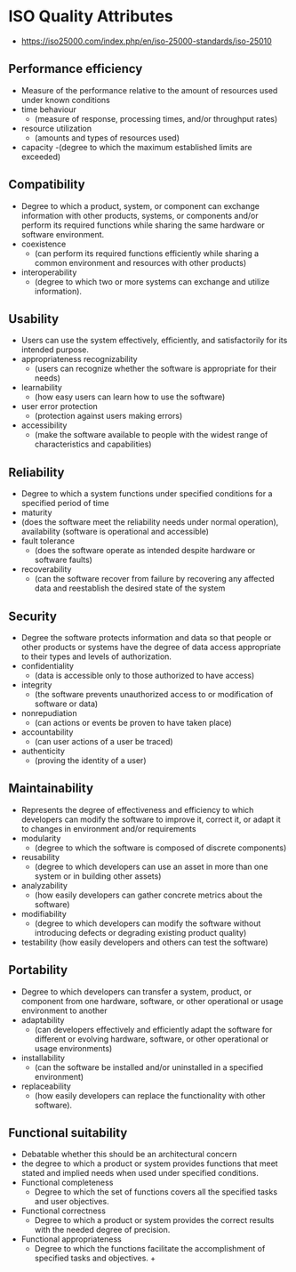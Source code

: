# ISO Quality Attributes

- https://iso25000.com/index.php/en/iso-25000-standards/iso-25010

## Performance efficiency
- Measure of the performance relative to the amount of resources used under known conditions
- time behaviour
  - (measure of response, processing times, and/or throughput rates)
- resource utilization
  - (amounts and types of resources used)
- capacity
  -(degree to which the maximum established limits are exceeded)

## Compatibility
- Degree to which a product, system, or component can exchange information with other products, systems, or components and/or perform its required functions while sharing the same hardware or software environment.
- coexistence
  - (can perform its required functions efficiently while sharing a common environment and resources with other products)
- interoperability
  - (degree to which two or more systems can exchange and utilize information).

## Usability
- Users can use the system effectively, efficiently, and satisfactorily
for its intended purpose.
- appropriateness
recognizability
  - (users can recognize whether the software is appropriate for their needs)
- learnability
  - (how easy users can learn how to use the software)
- user error protection
  - (protection against users making errors)
- accessibility
  - (make the software available to people with the widest range of characteristics and capabilities)

## Reliability
- Degree to which a system functions under specified conditions for a specified period of time
-  maturity
  - (does the software meet the reliability needs under normal operation), availability (software is operational and accessible)
- fault tolerance
  - (does the software operate as intended despite hardware or software faults)
- recoverability
  - (can the software recover from failure by recovering any affected data and reestablish the desired state of the system

## Security
- Degree the software protects information and data so that people or other products or systems have the degree of data access appropriate to their types and levels of authorization.
- confidentiality
  - (data is accessible only to those authorized to have access)
- integrity
  - (the software prevents unauthorized access to or modification of software or data)
- nonrepudiation
  - (can actions or events be proven to have taken place)
- accountability
  - (can user actions of a user be traced)
- authenticity
  - (proving the identity of a user)

## Maintainability
- Represents the degree of effectiveness and efficiency to which developers can modify the software to improve it, correct it, or adapt it to changes in environment and/or requirements
- modularity
  - (degree to which the software is composed of discrete components)
- reusability
  - (degree to which developers can use an asset in more than one system or in building other assets)
- analyzability
  - (how easily developers can gather concrete metrics about the software)
- modifiability
  - (degree to which developers can modify the software without introducing defects or degrading existing product quality)
- testability (how easily developers and others can test the software)

## Portability
- Degree to which developers can transfer a system, product, or component from one hardware, software, or other operational or usage environment to another
- adaptability
  - (can developers effectively and efficiently adapt the software for different or evolving hardware, software, or other operational or usage environments)
- installability
  - (can the software be installed and/or uninstalled in a specified environment)
- replaceability
  - (how easily developers can replace the functionality with other software).

## Functional suitability
- Debatable whether this should be an architectural concern
- the degree to which a product or system provides functions that meet stated and implied needs when used under specified conditions.
- Functional completeness
  - Degree to which the set of functions covers all the specified tasks and user objectives.
- Functional correctness
  - Degree to which a product or system provides the correct results with the needed degree of precision.
- Functional appropriateness
  - Degree to which the functions facilitate the accomplishment of specified tasks and objectives. +
